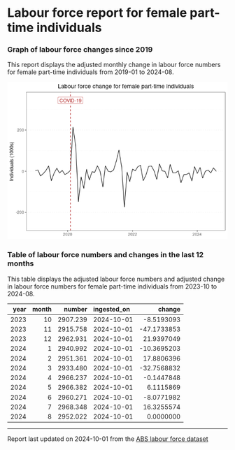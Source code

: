 Labour force report for female part-time individuals
================

### Graph of labour force changes since 2019

This report displays the adjusted monthly change in labour force numbers
for female part-time individuals from 2019-01 to 2024-08.

![](female_part-time_report_files/figure-gfm/unnamed-chunk-2-1.png)<!-- -->

### Table of labour force numbers and changes in the last 12 months

This table displays the adjusted labour force numbers and adjusted
change in labour force numbers for female part-time individuals from
2023-10 to 2024-08.

| year | month |   number | ingested_on |      change |
|-----:|------:|---------:|:------------|------------:|
| 2023 |    10 | 2907.239 | 2024-10-01  |  -8.5193093 |
| 2023 |    11 | 2915.758 | 2024-10-01  | -47.1733853 |
| 2023 |    12 | 2962.931 | 2024-10-01  |  21.9397049 |
| 2024 |     1 | 2940.992 | 2024-10-01  | -10.3695203 |
| 2024 |     2 | 2951.361 | 2024-10-01  |  17.8806396 |
| 2024 |     3 | 2933.480 | 2024-10-01  | -32.7568832 |
| 2024 |     4 | 2966.237 | 2024-10-01  |  -0.1447848 |
| 2024 |     5 | 2966.382 | 2024-10-01  |   6.1115869 |
| 2024 |     6 | 2960.271 | 2024-10-01  |  -8.0771982 |
| 2024 |     7 | 2968.348 | 2024-10-01  |  16.3255574 |
| 2024 |     8 | 2952.022 | 2024-10-01  |   0.0000000 |

------------------------------------------------------------------------

Report last updated on 2024-10-01 from the [ABS labour force
dataset](https://www.abs.gov.au/statistics/labour/employment-and-unemployment/labour-force-australia/latest-release)
